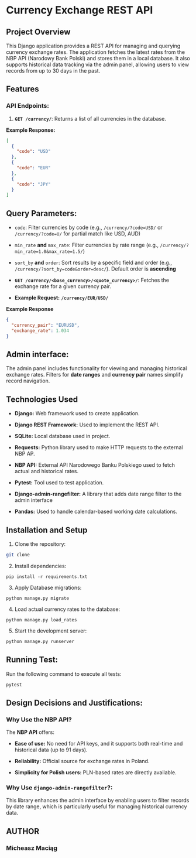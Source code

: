 # Currency Exchange REST API

## Project Overview

This Django application provides a REST API for managing and querying currency exchange rates.
The application fetches the latest rates from the NBP API (Narodowy Bank Polski)
and stores them in a local database. It also supports historical data tracking via
the admin panel, allowing users to view records from up to 30 days in the past.

## Features

### API Endpoints:

1. **`GET /currency/`**: Returns a list of all currencies in the database.

**Example Response:**

```json
[
  {
    "code": "USD"
  },
  {
    "code": "EUR"
  },
  {
    "code": "JPY"
  }
]
```

## Query Parameters:

* `code`: Filter currencies by code (e.g., `/currency/?code=USD/` or `/currency/?code=U/`
  for partial match like USD, AUD)

* `min_rate` **and** `max_rate`: Filter currencies by rate range (e.g., `/currency/?min_rate=1.0&max_rate=1.5/`)

* `sort_by` **and** `order`: Sort results by a specific field and order
  (e.g., `/currency/?sort_by=code&order=desc/`). Default order is **ascending**


- **`GET /currency/<base_currency>/<quote_currency>/`**: Fetches the exchange rate for a given currency pair.

- **Example Request:** **`/currency/EUR/USD/`**

**Example Response**

```json
{
  "currency_pair": "EURUSD",
  "exchange_rate": 1.034
}
```

## Admin interface:

The admin panel includes functionality for viewing and managing historical
exchange rates. Filters for **date ranges** and **currency pair** names simplify record navigation.

## Technologies Used

* **Django:** Web framework used to create application.

* **Django REST Framework:** Used to implement the REST API.

* **SQLite:** Local database used in project.

* **Requests:** Python library used to make HTTP requests to the external NBP AP.

* **NBP API:** External API Narodowego Banku Polskiego used to fetch actual and historical rates.

* **Pytest:** Tool used to test application.

* **Django-admin-rangefilter:** A library that adds date range filter to the admin interface

* **Pandas:** Used to handle calendar-based working date calculations.

## Installation and Setup

1. Clone the repository:

```bash
git clone 
```

2. Install dependencies:

```shell
pip install -r requirements.txt
```

3. Apply Database migrations:

```shell
python manage.py migrate
```

4. Load actual currency rates to the database:

```shell
python manage.py load_rates
```

5. Start the development server:

```bash
python manage.py runserver
```

## Running Test:

Run the following command to execute all tests:

```bash
pytest
```

## Design Decisions and Justifications:

### Why Use the NBP API?

The **NBP API** offers:

* **Ease of use:** No need for API keys, and it supports both real-time and historical data (up to 91 days).

* **Reliability:** Official source for exchange rates in Poland.

* **Simplicity for Polish users:** PLN-based rates are directly available.

### **Why Use** `django-admin-rangefilter`?:

This library enhances the admin interface by enabling users to filter
records by date range, which is particularly useful for managing historical currency data.

## AUTHOR

### Micheasz Maciąg
